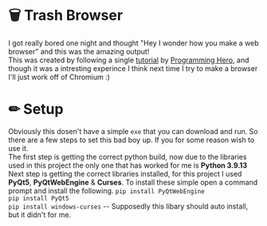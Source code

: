 # 🗑 Trash Browser
I got really bored one night and thought "Hey I wonder how you make a web browser" and this was the amazing output!
<br>
This was created by following a single [tutorial](https://www.youtube.com/watch?v=z-5bZ8EoKu4) by [Programming Hero](https://www.youtube.com/c/ProgrammingHero), and though it was a intresting experince I think next time I try to make a browser I'll just work off of Chromium :)

# ✏ Setup
Obviously this dosen't have a simple `exe` that you can download and run. So there are a few steps to set this bad boy up. If you for some reason wish to use it.
<br>
The first step is getting the correct python build, now due to the libraries used in this project the only one that has worked for me is **Python 3.9.13** 
<br> 
Next step is getting the correct libraries installed, for this project I used **PyQt5**, **PyQtWebEngine** & **Curses**. To install these simple open a command prompt and install the following. 
```pip install PyQtWebEngine``` <br> 
```pip install PyQt5``` <br> 
```pip install windows-curses``` -- Supposedly this libary should auto install, but it didn't for me. 
